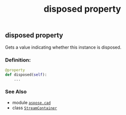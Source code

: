 ﻿---
title: disposed property
second_title: Aspose.CAD for Python via .NET API References
description: 
type: docs
weight: 170
url: /python-net/aspose.cad/streamcontainer/disposed/
is_root: false
---

## disposed property


Gets a value indicating whether this instance is disposed.
### Definition:
```python
@property
def disposed(self):
    ...
```

### See Also
* module [`aspose.cad`](../../)
* class [`StreamContainer`](/cad/python-net/aspose.cad/streamcontainer)
